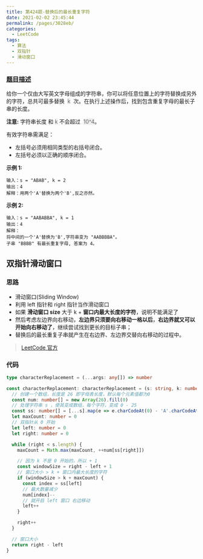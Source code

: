 ```yaml
---
title: 第424题-替换后的最长重复字符
date: 2021-02-02 23:45:44
permalink: /pages/3028eb/
categories:
  - LeetCode
tags:
  - 算法
  - 双指针
  - 滑动窗口
---
```


### [题目描述](https://leetcode-cn.com/problems/longest-repeating-character-replacement/)

给你一个仅由大写英文字母组成的字符串，你可以将任意位置上的字符替换成另外的字符，总共可最多替换  <font style="background: #eee; color: #666;">k</font>  次。在执行上述操作后，找到包含重复字母的最长子串的长度。

**注意:** 字符串长度 和 <font style="background: #eee; color: #666;">k</font> 不会超过  <font style="background: #eee; color: #666;">10^4</font>。

有效字符串需满足：

- 左括号必须用相同类型的右括号闭合。
- 左括号必须以正确的顺序闭合。

<!-- more -->

**示例 1:**

```
输入：s = "ABAB", k = 2
输出：4
解释：用两个'A'替换为两个'B',反之亦然。
```

**示例 2:**

```
输入：s = "AABABBA", k = 1
输出：4
解释：
将中间的一个'A'替换为'B',字符串变为 "AABBBBA"。
子串 "BBBB" 有最长重复字母, 答案为 4。
```

## 双指针滑动窗口

### 思路

- 滑动窗口(Sliding Window)
- 利用 left 指针和 right 指针当作滑动窗口
- 如果 **滑动窗口 size** 大于 k + **窗口内最大长度的字符**，说明不能满足了
- 然后考虑左边界向右移动，**左边界只须要向右移动一格以后**，**右边界就又可以开始向右移动了**，继续尝试找到更长的目标子串；
- 替换后的最长重复子串就产生在右边界、左边界交替向右移动的过程中。

> [LeetCode 官方](https://leetcode-cn.com/problems/longest-repeating-character-replacement/solution/ti-huan-hou-de-zui-chang-zhong-fu-zi-fu-eaacp/)

### 代码

```TypeScript
type characterReplacement = (...args: any[]) => number

const characterReplacement: characterReplacement = (s: string, k: number): number => {
  // 创建一个数组，长度是 26 即字母表长度，默认每个元素值都为0
  const num: number[] = new Array(26).fill(0)
  // 处理字符串 s ，使其变成数组，每个字符，变成 0 - 25
  const ss: number[] = [...s].map(e => e.charCodeAt(0) - 'A'.charCodeAt(0))
  let maxCount: number = 0
  // 双指针从 0 开始
  let left: number = 0
  let right: number = 0

  while (right < s.length) {
    maxCount = Math.max(maxCount, ++num[ss[right]])

    // 因为 k 不是 0 开始的，所以 + 1
    const windowSize = right - left + 1
    // 窗口大小 > k + 窗口内最大长度的字符
    if (windowSize > k + maxCount) {
      const index = ss[left]
      // 最大数量减少
      num[index]--
      // 就开启 left 窗口 右边移动
      left++
    }

    right++
  }

  // 窗口大小
  return right - left
}
```
